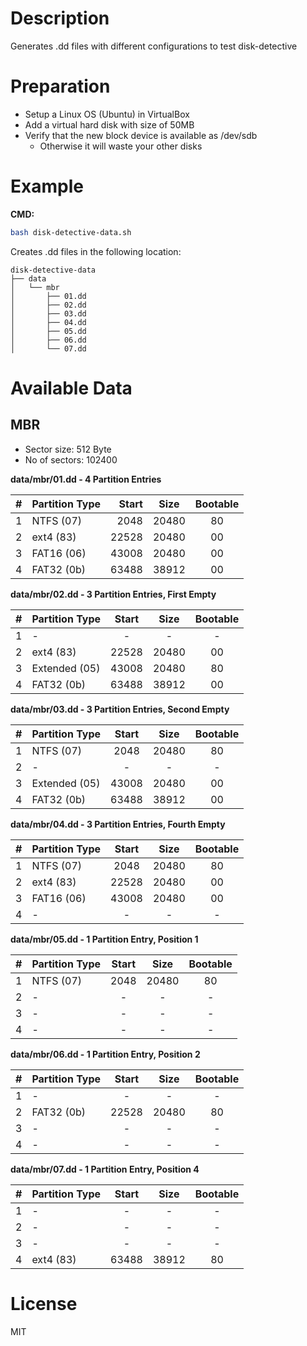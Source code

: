 <style>
table {
    width: 100%
}
</style>

# Description

Generates .dd files with different configurations to test disk-detective

# Preparation

- Setup a Linux OS (Ubuntu) in VirtualBox
- Add a virtual hard disk with size of 50MB 
- Verify that the new block device is available as /dev/sdb 
  - Otherwise it will waste your other disks

# Example

**CMD:** 

```sh
bash disk-detective-data.sh
```

Creates .dd files in the following location:
```
disk-detective-data
├── data
│   └── mbr
│       ├── 01.dd
│       ├── 02.dd
│       ├── 03.dd
│       ├── 04.dd
│       ├── 05.dd
│       ├── 06.dd
│       └── 07.dd
```

# Available Data

## MBR

- Sector size: 512 Byte
- No of sectors: 102400

**data/mbr/01.dd - 4 Partition Entries**

| # | Partition Type | Start | Size | Bootable |
|:---:|---|---:|:---:|:---:|
| 1 | NTFS  (07) | 2048 | 20480 | 80 |
| 2 | ext4  (83) | 22528 | 20480 | 00 |
| 3 | FAT16 (06) | 43008 | 20480 | 00 |
| 4 | FAT32 (0b) | 63488 | 38912 | 00 |

**data/mbr/02.dd - 3 Partition Entries, First Empty**

| # | Partition Type | Start | Size | Bootable |
|:---:|---|:---:|:---:|:---:|
| 1 | - | - | - | - |
| 2 | ext4  (83) | 22528 | 20480 | 00 |
| 3 | Extended (05) | 43008 | 20480 | 80 |
| 4 | FAT32 (0b) | 63488 | 38912 | 00 |

**data/mbr/03.dd - 3 Partition Entries, Second Empty**

| # | Partition Type | Start | Size | Bootable |
|:---:|---|:---:|:---:|:---:|
| 1 |  NTFS  (07) | 2048 | 20480 | 80 |
| 2 | - | - | - | - |
| 3 | Extended (05) | 43008 | 20480 | 00 |
| 4 | FAT32 (0b) | 63488 | 38912 | 00 |

**data/mbr/04.dd - 3 Partition Entries, Fourth Empty**

| # | Partition Type | Start | Size | Bootable |
|:---:|---|:---:|:---:|:---:|
| 1 |  NTFS  (07) | 2048 | 20480 | 80 |
| 2 | ext4  (83) | 22528 | 20480 | 00 |
| 3 | FAT16 (06) | 43008 | 20480 | 00 |
| 4 | - | - | - | - |

**data/mbr/05.dd - 1 Partition Entry, Position 1**

| # | Partition Type | Start | Size | Bootable |
|:---:|---|:---:|:---:|:---:|
| 1 |  NTFS  (07) | 2048 | 20480 | 80 |
| 2 | - | - | - | - |
| 3 | - | - | - | - |
| 4 | - | - | - | - |

**data/mbr/06.dd - 1 Partition Entry, Position 2**

| # | Partition Type | Start | Size | Bootable |
|:---:|---|:---:|:---:|:---:|
| 1 | - | - | - | - |  
| 2 | FAT32  (0b) | 22528 | 20480 | 80 |
| 3 | - | - | - | - |
| 4 | - | - | - | - |

**data/mbr/07.dd - 1 Partition Entry, Position 4**

| # | Partition Type | Start | Size | Bootable |
|:---:|---|:---:|:---:|:---:|
| 1 | - | - | - | - |  
| 2 | - | - | - | - |  
| 3 | - | - | - | - |
| 4 | ext4 (83) | 63488 | 38912 | 80 |

# License

MIT